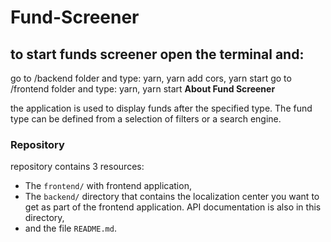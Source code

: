 # Fund-Screener

## to start funds screener open the terminal and:

go to  /backend folder and type: yarn, yarn add cors,  yarn start
go to /frontend folder and type: yarn, yarn start
**About Fund Screener**

the application is used to display funds after the specified type. The fund type can be defined from a selection of filters or a search engine.
### Repository

repository contains 3 resources:
- The `frontend/` with frontend application,
- The `backend/` directory that contains the localization center you want to get as part of the frontend application. API documentation is also in this directory,
- and the file `README.md`.

